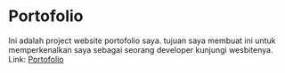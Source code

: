 # Portofolio
Ini adalah project website portofolio saya. tujuan saya membuat ini
untuk memperkenalkan saya sebagai seorang developer
kunjungi wesbitenya. Link: [Portofolio](https://portofolio-fatchur.vercel.app/)